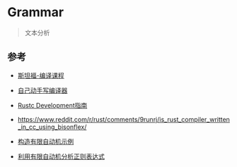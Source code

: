 # Grammar

> 文本分析

## 参考

- [斯坦福-编译课程](http://web.stanford.edu/class/archive/cs/cs143/cs143.1128/)

- [自己动手写编译器](https://pandolia.net/tinyc/index.html)

- [Rustc Development指南](https://rust-lang.github.io/rustc-guide/compiler-team.html)

- https://www.reddit.com/r/rust/comments/9runrj/is_rust_compiler_written_in_cc_using_bisonflex/

- [构造有限自动机示例](http://ccl.pku.edu.cn/doubtfire/Course/Computational%20Linguistics/contents/Chapter_02_pdf_FSA_Examples.pdf)

- [利用有限自动机分析正则表达式
](https://cn.charlee.li/parse-regex-with-dfa.html)